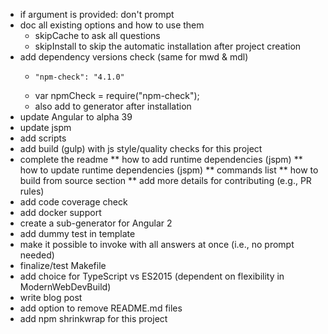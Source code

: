 * if argument is provided: don't prompt
* doc all existing options and how to use them
  * skipCache to ask all questions
  * skipInstall to skip the automatic installation after project creation
* add dependency versions check (same for mwd & mdl)
  *     "npm-check": "4.1.0"
  * var npmCheck = require("npm-check");
  * also add to generator after installation
* update Angular to alpha 39
* update jspm
* add scripts
* add build (gulp) with js style/quality checks for this project
* complete the readme
** how to add runtime dependencies (jspm)
** how to update runtime dependencies (jspm)
** commands list
** how to build from source section
** add more details for contributing (e.g., PR rules)
* add code coverage check
* add docker support
* create a sub-generator for Angular 2
* add dummy test in template
* make it possible to invoke with all answers at once (i.e., no prompt needed)
* finalize/test Makefile
* add choice for TypeScript vs ES2015 (dependent on flexibility in ModernWebDevBuild)
* write blog post
* add option to remove README.md files
* add npm shrinkwrap for this project

